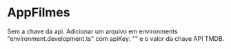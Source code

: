 # AppFilmes

Sem a chave da api.
Adicionar um arquivo em environments "environment.development.ts" com apiKey: "" e o valor da chave API TMDB.
